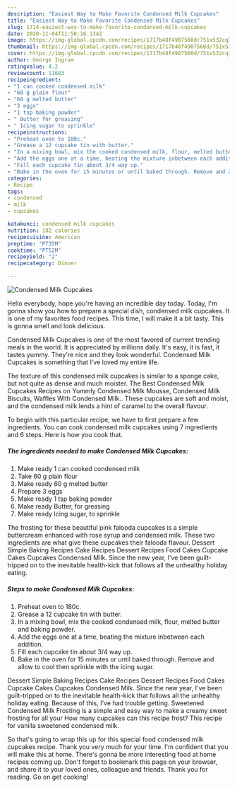 ```yaml
---
description: "Easiest Way to Make Favorite Condensed Milk Cupcakes"
title: "Easiest Way to Make Favorite Condensed Milk Cupcakes"
slug: 1714-easiest-way-to-make-favorite-condensed-milk-cupcakes
date: 2020-11-04T11:50:16.134Z
image: https://img-global.cpcdn.com/recipes/1717b48f4907560d/751x532cq70/condensed-milk-cupcakes-recipe-main-photo.jpg
thumbnail: https://img-global.cpcdn.com/recipes/1717b48f4907560d/751x532cq70/condensed-milk-cupcakes-recipe-main-photo.jpg
cover: https://img-global.cpcdn.com/recipes/1717b48f4907560d/751x532cq70/condensed-milk-cupcakes-recipe-main-photo.jpg
author: George Ingram
ratingvalue: 4.2
reviewcount: 11683
recipeingredient:
- "1 can cooked condensed milk"
- "60 g plain flour"
- "60 g melted butter"
- "3 eggs"
- "1 tsp baking powder"
- " Butter for greasing"
- " Icing sugar to sprinkle"
recipeinstructions:
- "Preheat oven to 180c."
- "Grease a 12 cupcake tin with butter."
- "In a mixing bowl, mix the cooked condensed milk, flour, melted butter and baking powder."
- "Add the eggs one at a time, beating the mixture inbetween each addition."
- "Fill each cupcake tin about 3/4 way up."
- "Bake in the oven for 15 minutes or until baked through. Remove and allow to cool then sprinkle with the icing sugar."
categories:
- Recipe
tags:
- condensed
- milk
- cupcakes

katakunci: condensed milk cupcakes 
nutrition: 182 calories
recipecuisine: American
preptime: "PT35M"
cooktime: "PT52M"
recipeyield: "2"
recipecategory: Dinner

---
```



![Condensed Milk Cupcakes](https://img-global.cpcdn.com/recipes/1717b48f4907560d/751x532cq70/condensed-milk-cupcakes-recipe-main-photo.jpg)

Hello everybody, hope you're having an incredible day today. Today, I'm gonna show you how to prepare a special dish, condensed milk cupcakes. It is one of my favorites food recipes. This time, I will make it a bit tasty. This is gonna smell and look delicious.

Condensed Milk Cupcakes is one of the most favored of current trending meals in the world. It is appreciated by millions daily. It's easy, it is fast, it tastes yummy. They're nice and they look wonderful. Condensed Milk Cupcakes is something that I've loved my entire life.

The texture of this condensed milk cupcakes is similar to a sponge cake, but not quite as dense and much moister. The Best Condensed Milk Cupcakes Recipes on Yummly Condensed Milk Mousse, Condensed Milk Biscuits, Waffles With Condensed Milk.. These cupcakes are soft and moist, and the condensed milk lends a hint of caramel to the overall flavour.


To begin with this particular recipe, we have to first prepare a few ingredients. You can cook condensed milk cupcakes using 7 ingredients and 6 steps. Here is how you cook that.

<!--inarticleads1-->

##### The ingredients needed to make Condensed Milk Cupcakes:

1. Make ready 1 can cooked condensed milk
1. Take 60 g plain flour
1. Make ready 60 g melted butter
1. Prepare 3 eggs
1. Make ready 1 tsp baking powder
1. Make ready  Butter, for greasing
1. Make ready  Icing sugar, to sprinkle


The frosting for these beautiful pink falooda cupcakes is a simple buttercream enhanced with rose syrup and condensed milk. These two ingredients are what give these cupcakes their falooda flavour. Dessert Simple Baking Recipes Cake Recipes Dessert Recipes Food Cakes Cupcake Cakes Cupcakes Condensed Milk. Since the new year, I&#39;ve been guilt-tripped on to the inevitable health-kick that follows all the unhealthy holiday eating. 

<!--inarticleads2-->

##### Steps to make Condensed Milk Cupcakes:

1. Preheat oven to 180c.
1. Grease a 12 cupcake tin with butter.
1. In a mixing bowl, mix the cooked condensed milk, flour, melted butter and baking powder.
1. Add the eggs one at a time, beating the mixture inbetween each addition.
1. Fill each cupcake tin about 3/4 way up.
1. Bake in the oven for 15 minutes or until baked through. Remove and allow to cool then sprinkle with the icing sugar.


Dessert Simple Baking Recipes Cake Recipes Dessert Recipes Food Cakes Cupcake Cakes Cupcakes Condensed Milk. Since the new year, I&#39;ve been guilt-tripped on to the inevitable health-kick that follows all the unhealthy holiday eating. Because of this, I&#39;ve had trouble getting. Sweetened Condensed Milk Frosting is a simple and easy way to make a creamy sweet frosting for all your How many cupcakes can this recipe frost? This recipe for vanilla sweetened condensed milk. 

So that's going to wrap this up for this special food condensed milk cupcakes recipe. Thank you very much for your time. I'm confident that you will make this at home. There's gonna be more interesting food at home recipes coming up. Don't forget to bookmark this page on your browser, and share it to your loved ones, colleague and friends. Thank you for reading. Go on get cooking!
